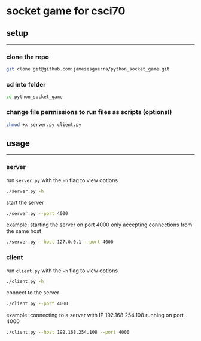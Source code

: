 # socket game for csci70

## setup
---

### clone the repo
```sh
git clone git@github.com:jamesesguerra/python_socket_game.git
```

### cd into folder
```sh
cd python_socket_game
```

### change file permissions to run files as scripts (optional)
```sh
chmod +x server.py client.py
```

## usage
---

### server

run `server.py` with the `-h` flag to view options
```sh
./server.py -h
```

start the server
```sh
./server.py --port 4000
```

example: starting the server on port 4000 only accepting connections from the same host
```sh
./server.py --host 127.0.0.1 --port 4000
```

### client

run `client.py` with the `-h` flag to view options
```sh
./client.py -h
```

connect to the server
```sh
./client.py --port 4000
```

example: connecting to a server with IP 192.168.254.108 running on port 4000
```sh
./client.py --host 192.168.254.108 --port 4000
```


